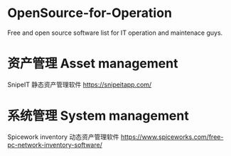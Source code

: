 # OpenSource-for-Operation
Free and open source software list for IT operation and maintenace guys. 

# 资产管理 Asset management
SnipeIT  静态资产管理软件 https://snipeitapp.com/

# 系统管理 System management
Spicework inventory  动态资产管理软件  https://www.spiceworks.com/free-pc-network-inventory-software/
